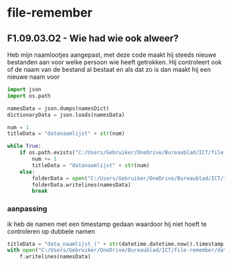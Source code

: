 # file-remember
## F1.09.03.O2 - Wie had wie ook alweer?
Heb mijn naamlootjes aangepast, met deze code maakt hij steeds nieuwe bestanden aan voor welke persoon wie heeft getrokken.
Hij controleert ook of de naam van de bestand al bestaat en als dat zo is dan maakt hij een nieuwe naam voor
``` python
import json
import os.path

namesData = json.dumps(namesDict)
dictionaryData = json.loads(namesData)

num = 1
titleData = "datanaamlijst" + str(num)

while True:
    if os.path.exists("C:/Users/Gebruiker/OneDrive/Bureaublad/ICT/file-remember/data/" + titleData):
        num += 1
        titleData = "datanaamlijst" + str(num)
    else:
        folderData = open("C:/Users/Gebruiker/OneDrive/Bureaublad/ICT/file-remember/data/" + titleData,"x")
        folderData.writelines(namesData)
        break
```
### aanpassing
ik heb de namen met een timestamp gedaan waardoor hij niet hoeft te controleren op dubbele namen
``` python
titleData = "data_naamlijst_(" + str(datetime.datetime.now().timestamp()) + ")"
with open("C:/Users/Gebruiker/OneDrive/Bureaublad/ICT/file-remember/data/" + titleData,"x") as f:
    f.writelines(namesData)
```